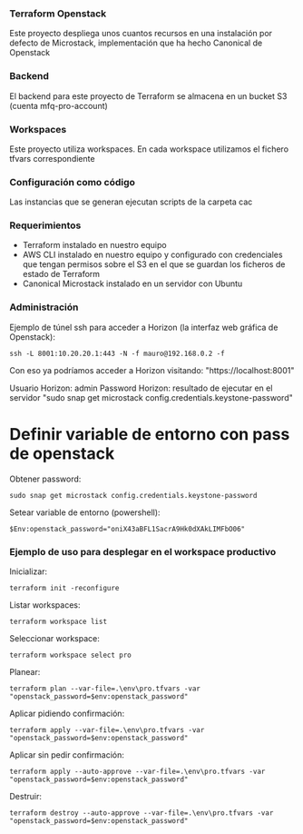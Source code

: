 ### Terraform Openstack

Este proyecto despliega unos cuantos recursos en una instalación por defecto de Microstack, implementación que ha hecho Canonical de Openstack

### Backend

El backend para este proyecto de Terraform se almacena en un bucket S3 (cuenta mfq-pro-account)

### Workspaces

Este proyecto utiliza workspaces. En cada workspace utilizamos el fichero tfvars correspondiente

### Configuración como código

Las instancias que se generan ejecutan scripts de la carpeta cac

### Requerimientos

- Terraform instalado en nuestro equipo
- AWS CLI instalado en nuestro equipo y configurado con credenciales que tengan permisos sobre el S3 en el que se guardan los ficheros de estado de Terraform
- Canonical Microstack instalado en un servidor con Ubuntu

### Administración

Ejemplo de túnel ssh para acceder a Horizon (la interfaz web gráfica de Openstack):
```
ssh -L 8001:10.20.20.1:443 -N -f mauro@192.168.0.2 -f
```

Con eso ya podríamos acceder a Horizon visitando: "https://localhost:8001"

Usuario Horizon: admin
Password Horizon: resultado de ejecutar en el servidor "sudo snap get microstack config.credentials.keystone-password"

# Definir variable de entorno con pass de openstack

Obtener password:

```
sudo snap get microstack config.credentials.keystone-password
```

Setear variable de entorno (powershell):

```
$Env:openstack_password="oniX43aBFL1SacrA9Hk0dXAkLIMFbO06"
```


### Ejemplo de uso para desplegar en el workspace productivo

Inicializar:
```
terraform init -reconfigure
```
Listar workspaces:
```
terraform workspace list
```
Seleccionar workspace:
```
terraform workspace select pro
```
Planear:
```
terraform plan --var-file=.\env\pro.tfvars -var "openstack_password=$env:openstack_password"
```
Aplicar pidiendo confirmación:
```
terraform apply --var-file=.\env\pro.tfvars -var "openstack_password=$env:openstack_password"
```
Aplicar sin pedir confirmación:
```
terraform apply --auto-approve --var-file=.\env\pro.tfvars -var "openstack_password=$env:openstack_password"
```
Destruir:
```
terraform destroy --auto-approve --var-file=.\env\pro.tfvars -var "openstack_password=$env:openstack_password"
```
